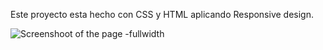 Este proyecto esta hecho con CSS y HTML aplicando Responsive design.

![Screenshoot of the page -fullwidth](https://github.com/ElDuartte/ex-frontend/blob/main/00-img/00-img.png?raw=true)
